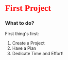<link href="https://fonts.googleapis.com/css?family=Lobster" rel="stylesheet" type="text/css">
<style>
.red-text {
    color: red;
  }
  h1 {font-family: Lobster;}
</style>

<head>
  <h1 class="red-text">First Project</h1>
</head>

<body>
  <h3>What to do?</h3>
    <p>First thing's first:</p>
    <ol>
      <li>Create a Project</li>
      <li>Have a Plan</li>
      <li>Dedicate Time and Effort!</li>
    </ol>
  </body>
